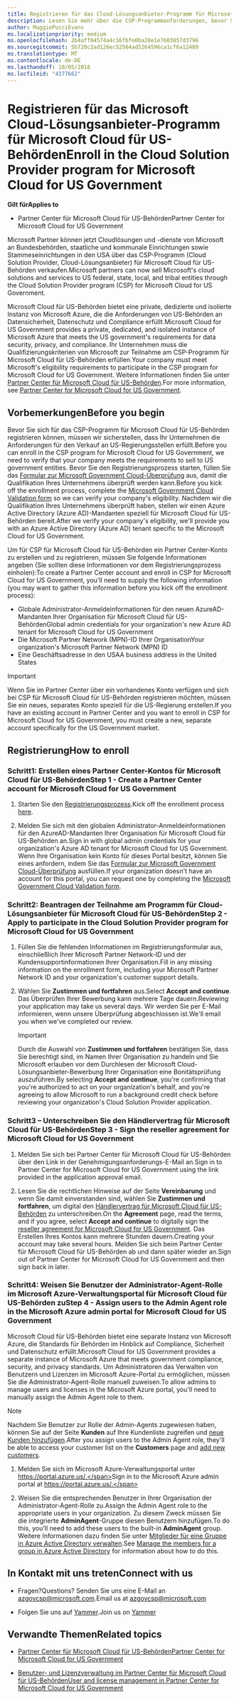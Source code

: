 ```yaml
---
title: Registrieren für das Cloud-Lösungsanbieter-Programm für Microsoft Cloud für US-Behörden | Partner Center für Microsoft Cloud für US-Behörden
description: Lesen Sie mehr über die CSP-Programmanforderungen, bevor Sie sich für das Cloud-Lösungsanbieter-Programm für Microsoft Cloud für US-Behörden registrieren.
author: MaggiePucciEvans
ms.localizationpriority: medium
ms.openlocfilehash: 2b4aff04574a4c16fbfe0ba28e1e7603857d3796
ms.sourcegitcommit: 5b720c2ad126ec52564ad5264596ca1cf6a12489
ms.translationtype: MT
ms.contentlocale: de-DE
ms.lasthandoff: 10/05/2018
ms.locfileid: "4377662"
---
```

# <a name="enroll-in-the-cloud-solution-provider-program-for-microsoft-cloud-for-us-government"></a><span data-ttu-id="3432d-103">Registrieren für das Microsoft Cloud-Lösungsanbieter-Programm für Microsoft Cloud für US-Behörden</span><span class="sxs-lookup"><span data-stu-id="3432d-103">Enroll in the Cloud Solution Provider program for Microsoft Cloud for US Government</span></span>

**<span data-ttu-id="3432d-104">Gilt für</span><span class="sxs-lookup"><span data-stu-id="3432d-104">Applies to</span></span>**

-  <span data-ttu-id="3432d-105">Partner Center für Microsoft Cloud für US-Behörden</span><span class="sxs-lookup"><span data-stu-id="3432d-105">Partner Center for Microsoft Cloud for US Government</span></span>

<span data-ttu-id="3432d-106">Microsoft Partner können jetzt Cloudlösungen und -dienste von Microsoft an Bundesbehörden, staatliche und kommunale Einrichtungen sowie Stammeseinrichtungen in den USA über das CSP-Programm (Cloud Solution Provider, Cloud-Lösungsanbieter) für Microsoft Cloud für US-Behörden verkaufen.</span><span class="sxs-lookup"><span data-stu-id="3432d-106">Microsoft partners can now sell Microsoft's cloud solutions and services to US federal, state, local, and tribal entities through the Cloud Solution Provider program (CSP) for Microsoft Cloud for US Government.</span></span> 

<span data-ttu-id="3432d-107">Microsoft Cloud für US-Behörden bietet eine private, dedizierte und isolierte Instanz von Microsoft Azure, die die Anforderungen von US-Behörden an Datensicherheit, Datenschutz und Compliance erfüllt.</span><span class="sxs-lookup"><span data-stu-id="3432d-107">Microsoft Cloud for US Government provides a private, dedicated, and isolated instance of Microsoft Azure that meets the US government's requirements for data security, privacy, and compliance.</span></span> <span data-ttu-id="3432d-108">Ihr Unternehmen muss die Qualifizierungskriterien von Microsoft zur Teilnahme am CSP-Programm für Microsoft Cloud für US-Behörden erfüllen.</span><span class="sxs-lookup"><span data-stu-id="3432d-108">Your company must meet Microsoft's eligibility requirements to participate in the CSP program for Microsoft Cloud for US Government.</span></span> <span data-ttu-id="3432d-109">Weitere Informationen finden Sie unter [Partner Center für Microsoft Cloud für US-Behörden](partner-center-for-microsoft-us-govt-cloud.md).</span><span class="sxs-lookup"><span data-stu-id="3432d-109">For more information, see [Partner Center for Microsoft Cloud for US Government](partner-center-for-microsoft-us-govt-cloud.md).</span></span>

## <a name="before-you-begin"></a><span data-ttu-id="3432d-110">Vorbemerkungen</span><span class="sxs-lookup"><span data-stu-id="3432d-110">Before you begin</span></span>

<span data-ttu-id="3432d-111">Bevor Sie sich für das CSP-Programm für Microsoft Cloud für US-Behörden registrieren können, müssen wir sicherstellen, dass Ihr Unternehmen die Anforderungen für den Verkauf an US-Regierungsstellen erfüllt.</span><span class="sxs-lookup"><span data-stu-id="3432d-111">Before you can enroll in the CSP program for Microsoft Cloud for US Government, we need to verify that your company meets the requirements to sell to US government entities.</span></span> <span data-ttu-id="3432d-112">Bevor Sie den Registrierungsprozess starten, füllen Sie das [Formular zur Microsoft Government Cloud-Überprüfung](http://azuregov.microsoft.com/csp) aus, damit die Qualifikation Ihres Unternehmens überprüft werden kann.</span><span class="sxs-lookup"><span data-stu-id="3432d-112">Before you kick off the enrollment process, complete the [Microsoft Government Cloud Validation form](http://azuregov.microsoft.com/csp) so we can verify your company's eligibility.</span></span> <span data-ttu-id="3432d-113">Nachdem wir die Qualifikation Ihres Unternehmens überprüft haben, stellen wir einen Azure Active Directory (Azure AD)-Mandanten speziell für Microsoft Cloud für US-Behörden bereit.</span><span class="sxs-lookup"><span data-stu-id="3432d-113">After we verify your company's eligibility, we'll provide you with an Azure Active Directory (Azure AD) tenant specific to the Microsoft Cloud for US Government.</span></span>  

<span data-ttu-id="3432d-114">Um für CSP für Microsoft Cloud für US-Behörden ein Partner Center-Konto zu erstellen und zu registrieren, müssen Sie folgende Informationen angeben (Sie sollten diese Informationen vor dem Registrierungsprozess einholen):</span><span class="sxs-lookup"><span data-stu-id="3432d-114">To create a Partner Center account and enroll in CSP for Microsoft Cloud for US Government, you'll need to supply the following information (you may want to gather this information before you kick off the enrollment process):</span></span>

-  <span data-ttu-id="3432d-115">Globale Administrator-Anmeldeinformationen für den neuen AzureAD-Mandanten Ihrer Organisation für Microsoft Cloud für US-Behörden</span><span class="sxs-lookup"><span data-stu-id="3432d-115">Global admin credentials for your organization's new Azure AD tenant for Microsoft Cloud for US Government</span></span>
-  <span data-ttu-id="3432d-116">Die Microsoft Partner Network (MPN)-ID Ihrer Organisation</span><span class="sxs-lookup"><span data-stu-id="3432d-116">Your organization's Microsoft Partner Network (MPN) ID</span></span> 
-  <span data-ttu-id="3432d-117">Eine Geschäftsadresse in den USA</span><span class="sxs-lookup"><span data-stu-id="3432d-117">A business address in the United States</span></span>

> [!IMPORTANT]  
> <span data-ttu-id="3432d-118">Wenn Sie im Partner Center über ein vorhandenes Konto verfügen und sich bei CSP für Microsoft Cloud für US-Behörden registrieren möchten, müssen Sie ein neues, separates Konto speziell für die US-Regierung erstellen.</span><span class="sxs-lookup"><span data-stu-id="3432d-118">If you have an existing account in Partner Center and you want to enroll in CSP for Microsoft Cloud for US Government, you must create a new, separate account specifically for the US Government market.</span></span>

## <a name="how-to-enroll"></a><span data-ttu-id="3432d-119">Registrierung</span><span class="sxs-lookup"><span data-stu-id="3432d-119">How to enroll</span></span> 

### <a name="step-1---create-a-partner-center-account-for-microsoft-cloud-for-us-government"></a><span data-ttu-id="3432d-120">Schritt1: Erstellen eines Partner Center-Kontos für Microsoft Cloud für US-Behörden</span><span class="sxs-lookup"><span data-stu-id="3432d-120">Step 1 - Create a Partner Center account for Microsoft Cloud for US Government</span></span>

1.  <span data-ttu-id="3432d-121">Starten Sie den [Registrierungsprozess](https://partnercenter.microsoft.com/register/resellerusgjoinnow).</span><span class="sxs-lookup"><span data-stu-id="3432d-121">Kick off the enrollment process [here](https://partnercenter.microsoft.com/register/resellerusgjoinnow).</span></span> 

2.  <span data-ttu-id="3432d-122">Melden Sie sich mit den globalen Administrator-Anmeldeinformationen für den AzureAD-Mandanten Ihrer Organisation für Microsoft Cloud für US-Behörden an.</span><span class="sxs-lookup"><span data-stu-id="3432d-122">Sign in with global admin credentials for your organization's Azure AD tenant for Microsoft Cloud for US Government.</span></span> <span data-ttu-id="3432d-123">Wenn Ihre Organisation kein Konto für dieses Portal besitzt, können Sie eines anfordern, indem Sie das [Formular zur Microsoft Government Cloud-Überprüfung](http://azuregov.microsoft.com/csp) ausfüllen.</span><span class="sxs-lookup"><span data-stu-id="3432d-123">If your organization doesn't have an account for this portal, you can request one by completing the [Microsoft Government Cloud Validation form](http://azuregov.microsoft.com/csp).</span></span>


### <a name="step-2---apply-to-participate-in-the-cloud-solution-provider-program-for-microsoft-cloud-for-us-government"></a><span data-ttu-id="3432d-124">Schritt2: Beantragen der Teilnahme am Programm für Cloud-Lösungsanbieter für Microsoft Cloud für US-Behörden</span><span class="sxs-lookup"><span data-stu-id="3432d-124">Step 2 - Apply to participate in the Cloud Solution Provider program for Microsoft Cloud for US Government</span></span>

1.  <span data-ttu-id="3432d-125">Füllen Sie die fehlenden Informationen im Registrierungsformular aus, einschließlich Ihrer Microsoft Partner Network-ID und der Kundensupportinformationen Ihrer Organisation.</span><span class="sxs-lookup"><span data-stu-id="3432d-125">Fill in any missing information on the enrollment form, including your Microsoft Partner Network ID and your organization's customer support details.</span></span> 

2.  <span data-ttu-id="3432d-126">Wählen Sie **Zustimmen und fortfahren** aus.</span><span class="sxs-lookup"><span data-stu-id="3432d-126">Select **Accept and continue**.</span></span> <span data-ttu-id="3432d-127">Das Überprüfen Ihrer Bewerbung kann mehrere Tage dauern.</span><span class="sxs-lookup"><span data-stu-id="3432d-127">Reviewing your application may take us several days.</span></span> <span data-ttu-id="3432d-128">Wir werden Sie per E-Mail informieren, wenn unsere Überprüfung abgeschlossen ist.</span><span class="sxs-lookup"><span data-stu-id="3432d-128">We'll email you when we've completed our review.</span></span>

    > [!IMPORTANT]  
    > <span data-ttu-id="3432d-129">Durch die Auswahl von **Zustimmen und fortfahren** bestätigen Sie, dass Sie berechtigt sind, im Namen Ihrer Organisation zu handeln und Sie Microsoft erlauben vor dem Durchlesen der Microsoft Cloud-Lösungsanbieter-Bewerbung Ihrer Organisation eine Bonitätsprüfung auszuführen.</span><span class="sxs-lookup"><span data-stu-id="3432d-129">By selecting **Accept and continue**, you're confirming that you're authorized to act on your organization's behalf, and you're agreeing to allow Microsoft to run a background credit check before reviewing your organization's Cloud Solution Provider application.</span></span>


### <a name="step-3---sign-the-reseller-agreement-for-microsoft-cloud-for-us-government"></a><span data-ttu-id="3432d-130">Schritt3 – Unterschreiben Sie den Händlervertrag für Microsoft Cloud für US-Behörden</span><span class="sxs-lookup"><span data-stu-id="3432d-130">Step 3 - Sign the reseller agreement for Microsoft Cloud for US Government</span></span>

1. <span data-ttu-id="3432d-131">Melden Sie sich bei Partner Center für Microsoft Cloud für US-Behörden über den Link in der Genehmigungsanforderungs-E-Mail an.</span><span class="sxs-lookup"><span data-stu-id="3432d-131">Sign in to Partner Center for Microsoft Cloud for US Government using the link provided in the application approval email.</span></span> 

2. <span data-ttu-id="3432d-132">Lesen Sie die rechtlichen Hinweise auf der Seite **Vereinbarung** und wenn Sie damit einverstanden sind, wählen Sie **Zustimmen und fortfahren**, um digital den [Händlervertrag für Microsoft Cloud für US-Behörden](https://go.microsoft.com/fwlink/p/?linkid=843364) zu unterschreiben.</span><span class="sxs-lookup"><span data-stu-id="3432d-132">On the **Agreement** page, read the terms, and if you agree, select **Accept and continue** to digitally sign the [reseller agreement for Microsoft Cloud for US Government](https://go.microsoft.com/fwlink/p/?linkid=843364).</span></span> <span data-ttu-id="3432d-133">Das Erstellen Ihres Kontos kann mehrere Stunden dauern.</span><span class="sxs-lookup"><span data-stu-id="3432d-133">Creating your account may take several hours.</span></span> <span data-ttu-id="3432d-134">Melden Sie sich beim Partner Center für Microsoft Cloud für US-Behörden ab und dann später wieder an.</span><span class="sxs-lookup"><span data-stu-id="3432d-134">Sign out of Partner Center for Microsoft Cloud for US Government and then sign back in later.</span></span>


### <a name="step-4---assign-users-to-the-admin-agent-role-in-the-microsoft-azure-admin-portal-for-microsoft-cloud-for-us-government"></a><span data-ttu-id="3432d-135">Schritt4: Weisen Sie Benutzer der Administrator-Agent-Rolle im Microsoft Azure-Verwaltungsportal für Microsoft Cloud für US-Behörden zu</span><span class="sxs-lookup"><span data-stu-id="3432d-135">Step 4 - Assign users to the Admin Agent role in the Microsoft Azure admin portal for Microsoft Cloud for US Government</span></span>

<span data-ttu-id="3432d-136">Microsoft Cloud für US-Behörden bietet eine separate Instanz von Microsoft Azure, die Standards für Behörden im Hinblick auf Compliance, Sicherheit und Datenschutz erfüllt.</span><span class="sxs-lookup"><span data-stu-id="3432d-136">Microsoft Cloud for US Government provides a separate instance of Microsoft Azure that meets government compliance, security, and privacy standards.</span></span> <span data-ttu-id="3432d-137">Um Administratoren das Verwalten von Benutzern und Lizenzen im Microsoft Azure-Portal zu ermöglichen, müssen Sie die Administrator-Agent-Rolle manuell zuweisen.</span><span class="sxs-lookup"><span data-stu-id="3432d-137">To allow admins to manage users and licenses in the Microsoft Azure portal, you'll need to manually assign the Admin Agent role to them.</span></span>

> [!NOTE]  
> <span data-ttu-id="3432d-138">Nachdem Sie Benutzer zur Rolle der Admin-Agents zugewiesen haben, können Sie auf der Seite **Kunden** auf Ihre Kundenliste zugreifen und [neue Kunden hinzufügen](add-a-new-customer.md).</span><span class="sxs-lookup"><span data-stu-id="3432d-138">After you assign users to the Admin Agent role, they'll be able to access your customer list on the **Customers** page and [add new customers](add-a-new-customer.md).</span></span>   

1.  <span data-ttu-id="3432d-139">Melden Sie sich im Microsoft Azure-Verwaltungsportal unter https://portal.azure.us/.</span><span class="sxs-lookup"><span data-stu-id="3432d-139">Sign in to the Microsoft Azure admin portal at https://portal.azure.us/.</span></span>

2.  <span data-ttu-id="3432d-140">Weisen Sie die entsprechenden Benutzer in Ihrer Organisation der Administrator-Agent-Rolle zu.</span><span class="sxs-lookup"><span data-stu-id="3432d-140">Assign the Admin Agent role to the appropriate users in your organization.</span></span> <span data-ttu-id="3432d-141">Zu diesem Zweck müssen Sie die integrierte **AdminAgent**-Gruppe diesen Benutzern hinzufügen.</span><span class="sxs-lookup"><span data-stu-id="3432d-141">To do this, you'll need to add these users to the built-in **AdminAgent** group.</span></span> <span data-ttu-id="3432d-142">Weitere Informationen dazu finden Sie unter [Mitglieder für eine Gruppe in Azure Active Directory verwalten](https://docs.microsoft.com/azure/active-directory/active-directory-groups-members-azure-portal).</span><span class="sxs-lookup"><span data-stu-id="3432d-142">See [Manage the members for a group in Azure Active Directory](https://docs.microsoft.com/azure/active-directory/active-directory-groups-members-azure-portal) for information about how to do this.</span></span>
 
## <a name="connect-with-us"></a><span data-ttu-id="3432d-143">In Kontakt mit uns treten</span><span class="sxs-lookup"><span data-stu-id="3432d-143">Connect with us</span></span>

- <span data-ttu-id="3432d-144">Fragen?</span><span class="sxs-lookup"><span data-stu-id="3432d-144">Questions?</span></span> <span data-ttu-id="3432d-145">Senden Sie uns eine E-Mail an azgovcsp@microsoft.com.</span><span class="sxs-lookup"><span data-stu-id="3432d-145">Email us at azgovcsp@microsoft.com</span></span>

- <span data-ttu-id="3432d-146">Folgen Sie uns auf [Yammer](https://www.yammer.com/cloudpartnercommunity/#/threads/inGroup?type=in_group&feedId=11509777&view=all).</span><span class="sxs-lookup"><span data-stu-id="3432d-146">Join us on [Yammer](https://www.yammer.com/cloudpartnercommunity/#/threads/inGroup?type=in_group&feedId=11509777&view=all)</span></span> 

## <a name="related-topics"></a><span data-ttu-id="3432d-147">Verwandte Themen</span><span class="sxs-lookup"><span data-stu-id="3432d-147">Related topics</span></span>

-  [<span data-ttu-id="3432d-148">Partner Center für Microsoft Cloud für US-Behörden</span><span class="sxs-lookup"><span data-stu-id="3432d-148">Partner Center for Microsoft Cloud for US Government</span></span>](partner-center-for-microsoft-us-govt-cloud.md)

-  [<span data-ttu-id="3432d-149">Benutzer- und Lizenzverwaltung im Partner Center für Microsoft Cloud für US-Behörden</span><span class="sxs-lookup"><span data-stu-id="3432d-149">User and license management in Partner Center for Microsoft Cloud for US Government</span></span>](user-management-in-partner-center-for-microsoft-us-govt-cloud.md)


